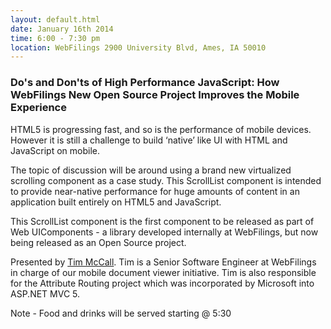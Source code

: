 ```yaml
---
layout: default.html
date: January 16th 2014
time: 6:00 - 7:30 pm
location: WebFilings 2900 University Blvd, Ames, IA 50010
---
```


### Do's and Don'ts of High Performance JavaScript: How WebFilings New Open Source Project Improves the Mobile Experience

HTML5 is progressing fast, and so is the performance of mobile devices.  However it is still a challenge to build ‘native’ like UI with HTML and JavaScript on mobile. 

The topic of discussion will be around using a brand new virtualized scrolling component as a case study. This ScrollList component is intended to provide near-native performance for huge amounts of content in an application built entirely on HTML5 and JavaScript.

This ScrollList component is the first component to be released as part of Web UIComponents - a library developed internally at WebFilings, but now being released as an Open Source project.

Presented by [Tim McCall](https://github.com/mccalltd). Tim is a Senior Software Engineer at WebFilings in charge of our mobile document viewer initiative. Tim is also responsible for the Attribute Routing project which was incorporated by Microsoft into ASP.NET MVC 5.

Note - Food and drinks will be served starting @ 5:30
